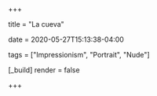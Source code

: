 +++

title = "La cueva"

date = 2020-05-27T15:13:38-04:00

tags = ["Impressionism", "Portrait", "Nude"]

[_build]
	render = false

+++

